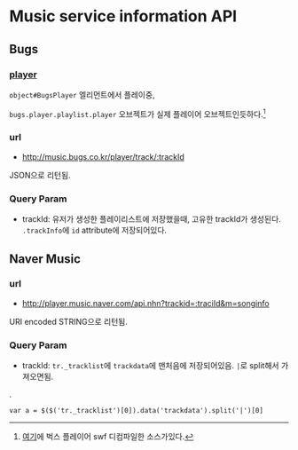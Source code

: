 # Music service information API


## Bugs
### [player](http://www.bugs.co.kr/swf/BugsNewPlayer.swf?version=201301010350)

`object#BugsPlayer` 엘리먼트에서 플레이중,

`bugs.player.playlist.player` 오브젝트가 실제 플레이어 오브젝트인듯하다.[^1]

### url 

 - http://music.bugs.co.kr/player/track/:trackId

JSON으로 리턴됨.

### Query Param

  - trackId: 유저가 생성한 플레이리스트에 저장했을때, 고유한 trackId가 생성된다. `.trackInfo`에 `id` attribute에 저장되어있다.
  
## Naver Music

### url

 - http://player.music.naver.com/api.nhn?trackid=:traciId&m=songinfo
 
URI encoded STRING으로 리턴됨.

### Query Param

 - trackId: `tr._tracklist`에 `trackdata`에 맨처음에 저장되어있음. `|`로 split해서 가져오면됨.
 
.
    
    
    var a = $($('tr._tracklist')[0]).data('trackdata').split('|')[0]

[^1]: [여기](./bugs.source.txt)에 벅스 플레이어 swf 디컴파일한 소스가있다.
    
